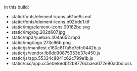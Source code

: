 In this build:

- static/fonts/element-icons.a61be9c.eot
- static/fonts/element-icons.b02bdc1.ttf
- static/img/element-icons.09162bc.svg
- static/img/bg.202d607.jpg
- static/mp3/yueban.404a652.mp3
- static/img/logo.273c66b.png
- static/js/manifest.c160c617a5e7efc0442b.js
- static/js/vendor.fb6dd90875353b37e450.js
- static/js/app.55334c8041c62c799e1b.js
- static/css/app.cc5e0e8edbf2b8776cbaea072e90a0bd.css
